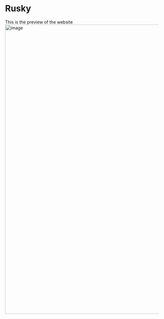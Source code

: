 # Rusky

This is the preview of the website
<img width="947" alt="image" src="https://user-images.githubusercontent.com/84130482/210769361-9255a430-6164-4969-ab24-a02fe57ccbf4.png">
